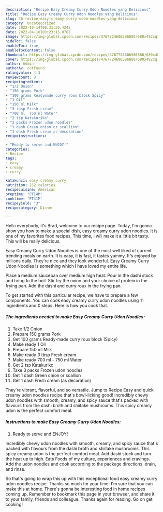 ```yaml
---
description: "Recipe Easy Creamy Curry Udon Noodles yang Delicious"
title: "Recipe Easy Creamy Curry Udon Noodles yang Delicious"
slug: 46-recipe-easy-creamy-curry-udon-noodles-yang-delicious
category: Uncategorized
date: 2022-10-14T00:31:30.424Z
date: 2023-04-18T00:23:15.078Z
image: https://img-global.cpcdn.com/recipes/4767724606586880/680x482cq70/easy-creamy-curry-udon-noodles-recipe-main-photo.jpg
hideToc: false
enableToc: true
enableTocContent: false
thumbnail: https://img-global.cpcdn.com/recipes/4767724606586880/680x482cq70/easy-creamy-curry-udon-noodles-recipe-main-photo.jpg
cover: https://img-global.cpcdn.com/recipes/4767724606586880/680x482cq70/easy-creamy-curry-udon-noodles-recipe-main-photo.jpg
author: Admin
authorAv: notfound
ratingvalue: 4.3
reviewcount: 8
recipeingredient:
- "1/2 Onion"
- "150 grams Pork"
- "100 grams Readymade curry roux block Spicy"
- "1 Oil"
- "150 ml Milk"
- "3 tbsp Fresh cream"
- "700 ml  750 ml Water"
- "2 tsp Katakuriko"
- "3 packs Frozen udon noodles"
- "1 dash Green onion or scallion"
- "1 dash Fresh cream as decoration"
recipeinstructions:

- "Ready to serve and ENJOY!"
categories:
- Recipe
tags:
- easy
- creamy
- curry

katakunci: easy creamy curry 
nutrition: 252 calories
recipecuisine: American
preptime: "PT14M"
cooktime: "PT41M"
recipeyield: "3"
recipecategory: Dinner

---
```



Hello everybody, it's Brad, welcome to our recipe page. Today, I'm gonna show you how to make a special dish, easy creamy curry udon noodles. It is one of my favorites food recipes. This time, I will make it a little bit tasty. This will be really delicious.

Easy Creamy Curry Udon Noodles is one of the most well liked of current trending meals on earth. It is easy, it is fast, it tastes yummy. It's enjoyed by millions daily. They're nice and they look wonderful. Easy Creamy Curry Udon Noodles is something which I have loved my entire life.

Place a medium saucepan over medium high heat. Pour in the dashi stock and bring to the boil. Stir fry the onion and your choice of protein in the frying pan. Add the dashi and curry roux in the frying pan.


To get started with this particular recipe, we have to prepare a few components. You can cook easy creamy curry udon noodles using 11 ingredients and 0 steps. Here is how you cook that.

<!--inarticleads1-->

##### The ingredients needed to make Easy Creamy Curry Udon Noodles:

1. Take 1/2 Onion
1. Prepare 150 grams Pork
1. Get 100 grams Ready-made curry roux block (Spicy)
1. Make ready 1 Oil
1. Prepare 150 ml Milk
1. Make ready 3 tbsp Fresh cream
1. Make ready 700 ml - 750 ml Water
1. Get 2 tsp Katakuriko
1. Take 3 packs Frozen udon noodles
1. Get 1 dash Green onion or scallion
1. Get 1 dash Fresh cream (as decoration)


They&#39;re vibrant, flavorful, and so versatile. Jump to Recipe Easy and quick creamy udon noodles recipe that&#39;s bowl-licking good! Incredibly chewy udon noodles with smooth, creamy, and spicy sauce that&#39;s packed with flavours from the dashi broth and shiitake mushrooms. This spicy creamy udon is the perfect comfort meal. 

<!--inarticleads2-->

##### Instructions to make Easy Creamy Curry Udon Noodles:


1. Ready to serve and ENJOY!

Incredibly chewy udon noodles with smooth, creamy, and spicy sauce that&#39;s packed with flavours from the dashi broth and shiitake mushrooms. This spicy creamy udon is the perfect comfort meal. Add dashi stock and turn the heat up to high. Eats Foods of my culture, experiences and cravings. Add the udon noodles and cook according to the package directions, drain, and rinse. 

So that's going to wrap this up with this exceptional food easy creamy curry udon noodles recipe. Thanks so much for your time. I'm sure that you can make this at home. There's gonna be interesting food in home recipes coming up. Remember to bookmark this page in your browser, and share it to your family, friends and colleague. Thanks again for reading. Go on get cooking!
